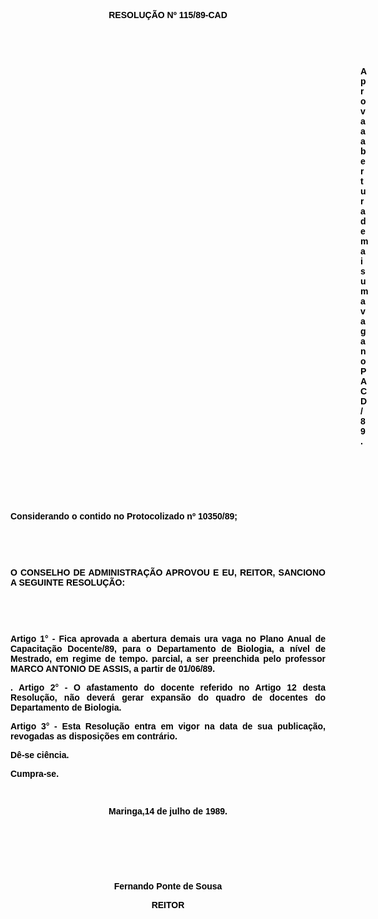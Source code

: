 <BODY TEXT="#000000">

<B><FONT FACE="Arial"><P ALIGN="CENTER"></P>
<P ALIGN="CENTER">RESOLU&Ccedil;&Atilde;O Nº 115/89-CAD</P>
<P ALIGN="CENTER"></P>
<P ALIGN="CENTER">&nbsp;</P>
<P ALIGN="CENTER">&nbsp;</P><DIR>
<DIR>
<DIR>
<DIR>
<DIR>
<DIR>
<DIR>
<DIR>
<DIR>
<DIR>
<DIR>
<DIR>
<DIR>
<DIR>

<P ALIGN="JUSTIFY">Aprova a abertura de mais uma vaga no PACD/89.</P>
<P ALIGN="JUSTIFY"></P>
<P ALIGN="JUSTIFY">&nbsp;</P>
<P ALIGN="JUSTIFY">&nbsp;</P>
</B><P ALIGN="JUSTIFY">&nbsp;</P></DIR>
</DIR>
</DIR>
</DIR>
</DIR>
</DIR>
</DIR>
</DIR>
</DIR>
</DIR>
</DIR>
</DIR>
</DIR>
</DIR>

<P ALIGN="JUSTIFY">Considerando o contido no Protocolizado nº 10350/89; </P>
<P ALIGN="JUSTIFY"></P>
<P ALIGN="JUSTIFY">&nbsp;</P>
<P ALIGN="JUSTIFY">&nbsp;</P>
<B><P ALIGN="JUSTIFY">O CONSELHO DE ADMINISTRA&Ccedil;&Atilde;O APROVOU E EU, REITOR, SANCIONO A SEGUINTE RESOLU&Ccedil;&Atilde;O:</P>
</B><P ALIGN="JUSTIFY"></P>
<P ALIGN="JUSTIFY">&nbsp;</P>
<P ALIGN="JUSTIFY">&nbsp;</P>
<P ALIGN="JUSTIFY">Artigo 1° - Fica aprovada a abertura demais ura vaga no Plano Anual de Capacita&ccedil;&atilde;o Docente/89, para o Departamento de Biologia, a n&iacute;vel de Mestrado, em regime de tempo. parcial, a ser preenchida pelo professor MARCO ANTONIO DE ASSIS, a partir de 01/06/89.</P>
<P ALIGN="JUSTIFY">. Artigo 2° - O afastamento do docente referido no Artigo 12 desta Resolu&ccedil;&atilde;o, n&atilde;o dever&aacute; gerar expans&atilde;o do quadro de docentes do Departamento de Biologia.</P>
<P ALIGN="JUSTIFY">Artigo 3° - Esta Resolu&ccedil;&atilde;o entra em vigor na data de sua publica&ccedil;&atilde;o, revogadas as disposi&ccedil;&otilde;es em contr&aacute;rio. </P>
<P ALIGN="JUSTIFY">D&ecirc;-se ci&ecirc;ncia.</P>
<P ALIGN="JUSTIFY">Cumpra-se.</P>
<P ALIGN="JUSTIFY"></P>
<P ALIGN="JUSTIFY">&nbsp;</P>
<P ALIGN="CENTER">Maringa,14 de julho de 1989.</P>
<P ALIGN="CENTER"></P>
<P ALIGN="CENTER">&nbsp;</P>
<P ALIGN="CENTER">&nbsp;</P>
<P ALIGN="CENTER">&nbsp;</P>
<P ALIGN="CENTER">Fernando Ponte de Sousa</P>
<P ALIGN="CENTER">REITOR</P></FONT></BODY>
